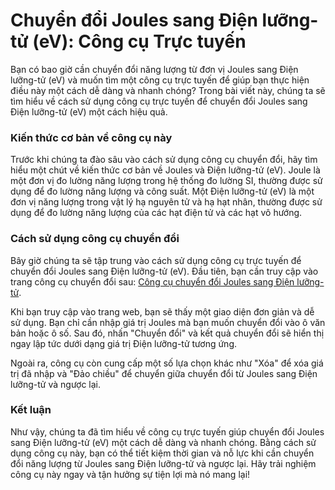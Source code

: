 Chuyển đổi Joules sang Điện lưỡng-tử (eV): Công cụ Trực tuyến
=============================================================

Bạn có bao giờ cần chuyển đổi năng lượng từ đơn vị Joules sang Điện lưỡng-tử (eV) và muốn tìm một công cụ trực tuyến để giúp bạn thực hiện điều này một cách dễ dàng và nhanh chóng? Trong bài viết này, chúng ta sẽ tìm hiểu về cách sử dụng công cụ trực tuyến để chuyển đổi Joules sang Điện lưỡng-tử (eV) một cách hiệu quả.

### Kiến thức cơ bản về công cụ này

Trước khi chúng ta đào sâu vào cách sử dụng công cụ chuyển đổi, hãy tìm hiểu một chút về kiến thức cơ bản về Joules và Điện lưỡng-tử (eV). Joule là một đơn vị đo lường năng lượng trong hệ thống đo lường SI, thường được sử dụng để đo lường năng lượng và công suất. Một Điện lưỡng-tử (eV) là một đơn vị năng lượng trong vật lý hạ nguyên tử và hạ hạt nhân, thường được sử dụng để đo lường năng lượng của các hạt điện tử và các hạt vô hướng.

### Cách sử dụng công cụ chuyển đổi

Bây giờ chúng ta sẽ tập trung vào cách sử dụng công cụ trực tuyến để chuyển đổi Joules sang Điện lưỡng-tử (eV). Đầu tiên, bạn cần truy cập vào trang công cụ chuyển đổi sau: [Công cụ chuyển đổi Joules sang Điện lưỡng-tử](https://www.onlinecalculatorsfree.com/vi/convert/joules-to-electron-volts.html).

Khi bạn truy cập vào trang web, bạn sẽ thấy một giao diện đơn giản và dễ sử dụng. Bạn chỉ cần nhập giá trị Joules mà bạn muốn chuyển đổi vào ô văn bản hoặc ô số. Sau đó, nhấn "Chuyển đổi" và kết quả chuyển đổi sẽ hiển thị ngay lập tức dưới dạng giá trị Điện lưỡng-tử tương ứng.

Ngoài ra, công cụ còn cung cấp một số lựa chọn khác như "Xóa" để xóa giá trị đã nhập và "Đảo chiều" để chuyển giữa chuyển đổi từ Joules sang Điện lưỡng-tử và ngược lại.

### Kết luận

Như vậy, chúng ta đã tìm hiểu về công cụ trực tuyến giúp chuyển đổi Joules sang Điện lưỡng-tử (eV) một cách dễ dàng và nhanh chóng. Bằng cách sử dụng công cụ này, bạn có thể tiết kiệm thời gian và nỗ lực khi cần chuyển đổi năng lượng từ Joules sang Điện lưỡng-tử và ngược lại. Hãy trải nghiệm công cụ này ngay và tận hưởng sự tiện lợi mà nó mang lại!
